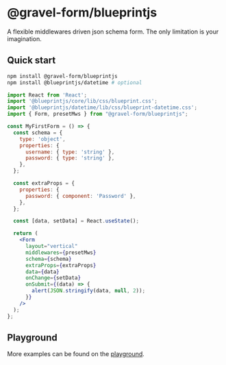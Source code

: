 # @gravel-form/blueprintjs

A flexible middlewares driven json schema form. The only limitation is your imagination.

## Quick start

```bash
npm install @gravel-form/blueprintjs
npm install @blueprintjs/datetime # optional
```

``` jsx
import React from 'React';
import '@blueprintjs/core/lib/css/blueprint.css';
import '@blueprintjs/datetime/lib/css/blueprint-datetime.css';
import { Form, presetMws } from "@gravel-form/blueprintjs";

const MyFirstForm = () => {
  const schema = {
    type: 'object',
    properties: {
      username: { type: 'string' },
      password: { type: 'string' },
    },
  };

  const extraProps = {
    properties: {
      password: { component: 'Password' },
    },
  };

  const [data, setData] = React.useState();

  return (
    <Form
      layout="vertical"
      middlewares={presetMws}
      schema={schema}
      extraProps={extraProps}
      data={data}
      onChange={setData}
      onSubmit={(data) => {
        alert(JSON.stringify(data, null, 2));
      }}
    />
  );
};
```

## Playground
More examples can be found on the [playground](https://gravel-form.github.io/blueprintjs-form/basic).
